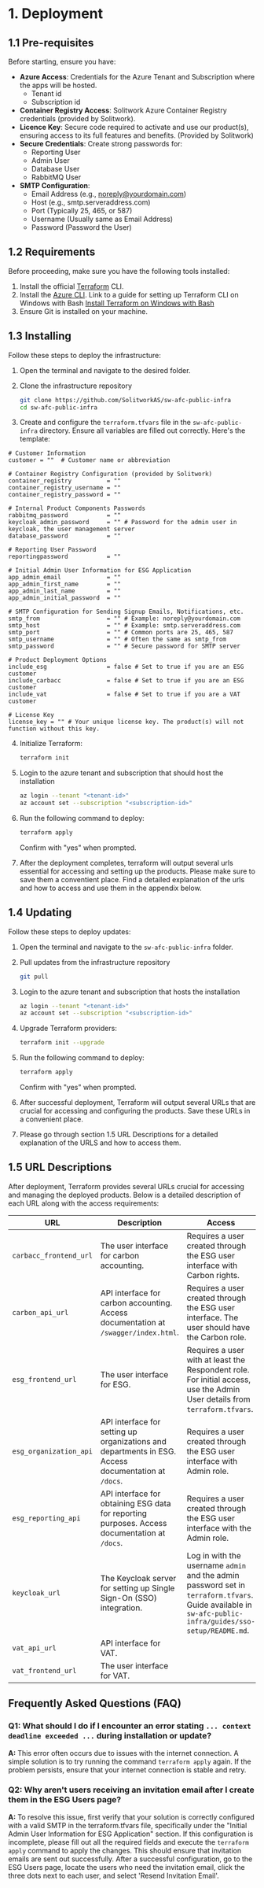 # 1. Deployment

## 1.1 Pre-requisites

Before starting, ensure you have: 

- **Azure Access**: Credentials for the Azure Tenant and Subscription where the apps will be hosted.
  - Tenant id
  - Subscription id
- **Container Registry Access**: Solitwork Azure Container Registry credentials (provided by Solitwork).
- **Licence Key**: Secure code required to activate and use our product(s), ensuring access to its full features and benefits. (Provided by Solitwork)
- **Secure Credentials**: Create strong passwords for:
  - Reporting User
  - Admin User
  - Database User
  - RabbitMQ User
- **SMTP Configuration**:
  - Email Address (e.g., noreply@yourdomain.com)
  - Host (e.g., smtp.serveraddress.com)
  - Port (Typically 25, 465, or 587)
  - Username (Usually same as Email Address)
  - Password (Password the User)


## 1.2 Requirements

Before proceeding, make sure you have the following tools installed:

1. Install the official [Terraform](https://www.terraform.io/) CLI. 
2. Install the [Azure CLI](https://learn.microsoft.com/en-us/cli/azure/install-azure-cli). Link to a guide for setting up Terraform CLI on Windows with Bash [Install Terraform on Windows with Bash](https://learn.microsoft.com/en-us/azure/developer/terraform/get-started-windows-bash?tabs=bash)
3. Ensure Git is installed on your machine.

## 1.3 Installing

Follow these steps to deploy the infrastructure:

1. Open the terminal and navigate to the desired folder.

2. Clone the infrastructure repository

    ```bash
    git clone https://github.com/SolitworkAS/sw-afc-public-infra
    cd sw-afc-public-infra    
    ```

3. Create and configure the `terraform.tfvars` file in the `sw-afc-public-infra` directory. Ensure all variables are filled out correctly. Here's the template: 

```hcl
# Customer Information
customer = ""  # Customer name or abbreviation

# Container Registry Configuration (provided by Solitwork)
container_registry          = ""
container_registry_username = ""
container_registry_password = ""

# Internal Product Components Passwords
rabbitmq_password           = ""
keycloak_admin_password     = "" # Password for the admin user in keycloak, the user management server
database_password           = ""

# Reporting User Password
reportingpassword           = ""

# Initial Admin User Information for ESG Application
app_admin_email             = ""
app_admin_first_name        = ""
app_admin_last_name         = ""
app_admin_initial_password  = ""

# SMTP Configuration for Sending Signup Emails, Notifications, etc.
smtp_from                   = "" # Example: noreply@yourdomain.com
smtp_host                   = "" # Example: smtp.serveraddress.com
smtp_port                   = "" # Common ports are 25, 465, 587
smtp_username               = "" # Often the same as smtp_from
smtp_password               = "" # Secure password for SMTP server

# Product Deployment Options
include_esg                 = false # Set to true if you are an ESG customer
include_carbacc             = false # Set to true if you are an ESG customer
include_vat                 = false # Set to true if you are a VAT customer

# License Key
license_key = "" # Your unique license key. The product(s) will not function without this key.

```

4. Initialize Terraform:

    ```bash
    terraform init
    ```

5. Login to the azure tenant and subscription that should host the installation
    ```bash
    az login --tenant "<tenant-id>"
    az account set --subscription "<subscription-id>"
    ```

6. Run the following command to deploy:

    ```bash
    terraform apply
    ```

    Confirm with "yes" when prompted.

7. After the deployment completes, terraform will output several urls essential for accessing and setting up the products. Please make sure to save them a conventient place. Find a detailed explanation of the urls and how to access and use them in the appendix below. 

## 1.4 Updating

Follow these steps to deploy updates:

1. Open the terminal and navigate to the `sw-afc-public-infra` folder.
2. Pull updates from the infrastructure repository

    ```bash
    git pull
    ```
3. Login to the azure tenant and subscription that hosts the installation
    ```bash
    az login --tenant "<tenant-id>"
    az account set --subscription "<subscription-id>"
    ```
4. Upgrade Terraform providers:
    ```bash
    terraform init --upgrade
    ```
5. Run the following command to deploy:

    ```bash
    terraform apply
    ```

    Confirm with "yes" when prompted.
6. After successful deployment, Terraform will output several URLs that are crucial for accessing and configuring the products. Save these URLs in a convenient place. 
7. Please go through section 1.5 URL Descriptions for a detailed explanation of the URLS and how to access them. 

## 1.5 URL Descriptions

After deployment, Terraform provides several URLs crucial for accessing and managing the deployed products. Below is a detailed description of each URL along with the access requirements:

| URL                         | Description                                                                                               | Access                                                                                                   |
|-----------------------------|-----------------------------------------------------------------------------------------------------------|----------------------------------------------------------------------------------------------------------|
| `carbacc_frontend_url`      | The user interface for carbon accounting.                                                                 | Requires a user created through the ESG user interface with Carbon rights.                               |
| `carbon_api_url`            | API interface for carbon accounting. Access documentation at `/swagger/index.html`.                       | Requires a user created through the ESG user interface. The user should have the Carbon role.                               |
| `esg_frontend_url`          | The user interface for ESG.                                                                               | Requires a user with at least the Respondent role. For initial access, use the Admin User details from `terraform.tfvars`. |
| `esg_organization_api`      | API interface for setting up organizations and departments in ESG. Access documentation at `/docs`.                                        | Requires a user created through the ESG user interface with Admin role.                                |
| `esg_reporting_api`         | API interface for obtaining ESG data for reporting purposes. Access documentation at `/docs`.                                             | Requires a user created through the ESG user interface with the Admin role.                                |
| `keycloak_url`              | The Keycloak server for setting up Single Sign-On (SSO) integration.                                      | Log in with the username `admin` and the admin password set in `terraform.tfvars`. Guide available in `sw-afc-public-infra/guides/sso-setup/README.md`.          |
| `vat_api_url`               | API interface for VAT.                                                                                    |                                                                                                          |
| `vat_frontend_url`          | The user interface for VAT.                                                                               |                                                                                                          |


## Frequently Asked Questions (FAQ)

### Q1: What should I do if I encounter an error stating `... context deadline exceeded ...` during installation or update?
**A:** This error often occurs due to issues with the internet connection. A simple solution is to try running the command `terraform apply` again. If the problem persists, ensure that your internet connection is stable and retry.

### Q2: Why aren't users receiving an invitation email after I create them in the ESG Users page?
**A:** To resolve this issue, first verify that your solution is correctly configured with a valid SMTP in the terraform.tfvars file, specifically under the "Initial Admin User Information for ESG Application" section. If this configuration is incomplete, please fill out all the required fields and execute the `terraform apply` command to apply the changes. This should ensure that invitation emails are sent out successfully. After a successful configuration, go to the ESG Users page, locate the users who need the invitation email, click the three dots next to each user, and select 'Resend Invitation Email'.

